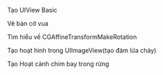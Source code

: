 Tạo UIView Basic

Vẽ bàn cờ vua

Tìm hiểu về CGAffineTransformMakeRotation

Tạo hoạt hình trong UIImageView(tạo đám lửa cháy)

Tạo Hoạt cảnh chim bay trong rừng



